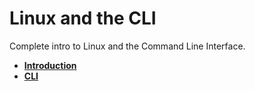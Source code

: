 # Linux and the CLI

Complete intro to Linux and the Command Line Interface.

- **[Introduction](./01-introduction/README.md)**
- **[CLI](./02-cli/README.md)**
